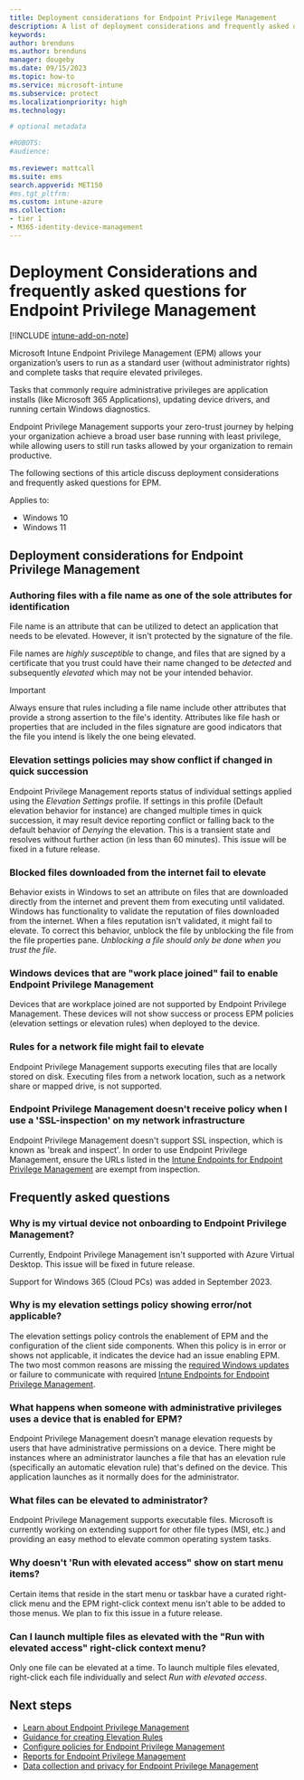 ```yaml
---
title: Deployment considerations for Endpoint Privilege Management
description: A list of deployment considerations and frequently asked questions for customers deploying Microsoft Intune Endpoint Privilege Management
keywords:
author: brenduns
ms.author: brenduns
manager: dougeby
ms.date: 09/15/2023
ms.topic: how-to
ms.service: microsoft-intune
ms.subservice: protect
ms.localizationpriority: high
ms.technology:

# optional metadata

#ROBOTS:
#audience:
 
ms.reviewer: mattcall
ms.suite: ems
search.appverid: MET150
#ms.tgt_pltfrm:
ms.custom: intune-azure
ms.collection:
- tier 1
- M365-identity-device-management
---
```


# Deployment Considerations and frequently asked questions for Endpoint Privilege Management

[!INCLUDE [intune-add-on-note](../includes/intune-add-on-note.md)]

Microsoft Intune Endpoint Privilege Management (EPM) allows your organization’s users to run as a standard user (without administrator rights) and complete tasks that require elevated privileges.

Tasks that commonly require administrative privileges are application installs (like Microsoft 365 Applications), updating device drivers, and running certain Windows diagnostics.

Endpoint Privilege Management supports your zero-trust journey by helping your organization achieve a broad user base running with least privilege, while allowing users to still run tasks allowed by your organization to remain productive.

The following sections of this article discuss deployment considerations and frequently asked questions for EPM.

Applies to:

- Windows 10
- Windows 11

## Deployment considerations for Endpoint Privilege Management

### Authoring files with a file name as one of the sole attributes for identification

File name is an attribute that can be utilized to detect an application that needs to be elevated. However, it isn't protected by the signature of the file.

File names are *highly susceptible* to change, and files that are signed by a certificate that you trust could have their name changed to be *detected* and subsequently *elevated* which may not be your intended behavior.

> [!IMPORTANT]
> Always ensure that rules including a file name include other attributes that provide a strong assertion to the file's identity. Attributes like file hash or properties that are included in the files signature are good indicators that the file you intend is likely the one being elevated.

### Elevation settings policies may show conflict if changed in quick succession

Endpoint Privilege Management reports status of individual settings applied using the *Elevation Settings* profile. If settings in this profile (Default elevation behavior for instance) are changed multiple times in quick succession, it may result device reporting conflict or falling back to the default behavior of *Denying* the elevation. This is a transient state and resolves without further action (in less than 60 minutes). This issue will be fixed in a future release.

### Blocked files downloaded from the internet fail to elevate

Behavior exists in Windows to set an attribute on files that are downloaded directly from the internet and prevent them from executing until validated. Windows has functionality to validate the reputation of files downloaded from the internet. When a files reputation isn't validated, it might fail to elevate. To correct this behavior, unblock the file by unblocking the file from the file properties pane. *Unblocking a file should only be done when you trust the file*.

### Windows devices that are "work place joined" fail to enable Endpoint Privilege Management

Devices that are workplace joined are not supported by Endpoint Privilege Management. These devices will not show success or process EPM policies (elevation settings or elevation rules) when deployed to the device.

### Rules for a network file might fail to elevate

Endpoint Privilege Management supports executing files that are locally stored on disk. Executing files from a network location, such as a network share or mapped drive, is not supported.

### Endpoint Privilege Management doesn't receive policy when I use a 'SSL-inspection' on my network infrastructure

Endpoint Privilege Management doesn't support SSL inspection, which is known as 'break and inspect'. In order to use Endpoint Privilege Management, ensure the URLs listed in the [Intune Endpoints for Endpoint Privilege Management](../fundamentals/intune-endpoints.md#microsoft-intune-endpoint-privilege-management) are exempt from inspection.

## Frequently asked questions

### Why is my virtual device not onboarding to Endpoint Privilege Management?

Currently, Endpoint Privilege Management isn't supported with Azure Virtual Desktop. This issue will be fixed in future release.

Support for Windows 365 (Cloud PCs) was added in September 2023.

### Why is my elevation settings policy showing error/not applicable?

The elevation settings policy controls the enablement of EPM and the configuration of the client side components. When this policy is in error or shows not applicable, it indicates the device had an issue enabling EPM. The two most common reasons are missing the [required Windows updates](../protect/epm-overview.md#windows-client-requirements) or failure to communicate with required [Intune Endpoints for Endpoint Privilege Management](../fundamentals/intune-endpoints.md#microsoft-intune-endpoint-privilege-management).

### What happens when someone with administrative privileges uses a device that is enabled for EPM?

Endpoint Privilege Management doesn’t manage elevation requests by users that have administrative permissions on a device. There might be instances where an administrator launches a file that has an elevation rule (specifically an automatic elevation rule) that's defined on the device. This application launches as it normally does for the administrator.

### What files can be elevated to administrator?

Endpoint Privilege Management supports executable files. Microsoft is currently working on extending support for other file types (MSI, etc.) and providing an easy method to elevate common operating system tasks.

### Why doesn't 'Run with elevated access" show on start menu items?

Certain items that reside in the start menu or taskbar have a curated right-click menu and the EPM right-click context menu isn't able to be added to those menus. We plan to fix this issue in a future release.

### Can I launch multiple files as elevated with the "Run with elevated access" right-click context menu?

Only one file can be elevated at a time. To launch multiple files elevated, right-click each file individually and select *Run with elevated access*.

## Next steps

- [Learn about Endpoint Privilege Management](../protect/epm-overview.md)
- [Guidance for creating Elevation Rules](../protect/epm-guidance-for-creating-rules.md)
- [Configure policies for Endpoint Privilege Management](../protect/epm-policies.md)
- [Reports for Endpoint Privilege Management](../protect/epm-policies.md)
- [Data collection and privacy for Endpoint Privilege Management](../protect/epm-data-collection.md)
